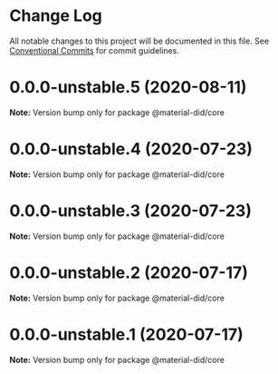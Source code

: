 # Change Log

All notable changes to this project will be documented in this file.
See [Conventional Commits](https://conventionalcommits.org) for commit guidelines.

# 0.0.0-unstable.5 (2020-08-11)

**Note:** Version bump only for package @material-did/core





# 0.0.0-unstable.4 (2020-07-23)

**Note:** Version bump only for package @material-did/core





# 0.0.0-unstable.3 (2020-07-23)

**Note:** Version bump only for package @material-did/core





# 0.0.0-unstable.2 (2020-07-17)

**Note:** Version bump only for package @material-did/core





# 0.0.0-unstable.1 (2020-07-17)

**Note:** Version bump only for package @material-did/core
